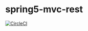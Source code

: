 # spring5-mvc-rest

[![CircleCI](https://circleci.com/gh/sbouhaddi/spring5-mvc-rest.svg?style=svg)](https://circleci.com/gh/sbouhaddi/spring5-mvc-rest)
